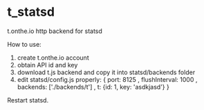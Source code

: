 t_statsd
========

t.onthe.io http backend for statsd

How to use:

1. create t.onthe.io account
2. obtain API id and key
3. download t.js backend and copy it into statsd/backends folder
4. edit statsd/config.js properly:
{
  port: 8125
, flushInterval: 1000
, backends: ['./backends/t']
, t: {id: 1, key: 'asdkjasd'}
}

Restart statsd.
